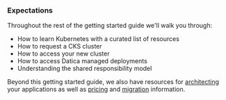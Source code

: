 ### Expectations

Throughout the rest of the getting started guide we'll walk you through:

- How to learn Kubernetes with a curated list of resources
- How to request a CKS cluster
- How to access your new cluster
- How to access Datica managed deployments
- Understanding the shared responsibility model

Beyond this getting started guide, we also have resources for [architecting](TODO) your applications as well as [pricing](TODO) and [migration](TODO) information.
